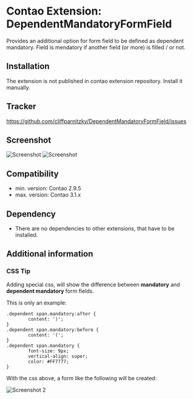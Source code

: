Contao Extension: DependentMandatoryFormField
=============================================

Provides an additional option for form field to be defined as dependent mandatory. Field is mendatory if another field (or more) is filled / or not.


Installation
------------

The extension is not published in contao extension repository.
Install it manually.


Tracker
-------

https://github.com/cliffparnitzky/DependentMandatoryFormField/issues


Screenshot
----------

![Screenshot](https://raw.github.com/cliffparnitzky/DependentMandatoryFormField/master/screenshot.jpg)
![Screenshot](https://raw.github.com/cliffparnitzky/DependentMandatoryFormField/master/screenshot3.jpg)


Compatibility
-------------

- min. version: Contao 2.9.5
- max. version: Contao 3.1.x


Dependency
----------

- There are no dependencies to other extensions, that have to be installed.


Additional information
----------------------

### CSS Tip

Adding special css, will show the difference between **mandatory** and **dependent mandatory** form fields.

This is only an example:

	.dependent span.mandatory:after {
			content: ')';
	}
	.dependent span.mandatory:before {
			content: '(';
	}
	.dependent span.mandatory {
			font-size: 9px;
			vertical-align: super;
			color: #FF7777;
	}
	
With the css above, a form like the following will be created:

![Screenshot 2](https://raw.github.com/cliffparnitzky/DependentMandatoryFormField/master/screenshot2.jpg)
